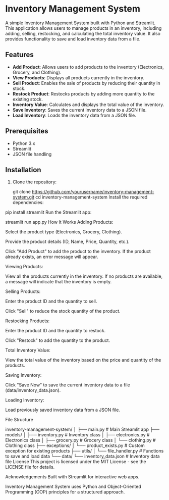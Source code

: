 # Inventory Management System

A simple Inventory Management System built with Python and Streamlit. This application allows users to manage products in an inventory, including adding, selling, restocking, and calculating the total inventory value. It also provides functionality to save and load inventory data from a file.

## Features

- **Add Product**: Allows users to add products to the inventory (Electronics, Grocery, and Clothing).
- **View Products**: Displays all products currently in the inventory.
- **Sell Product**: Enables the sale of products by reducing their quantity in stock.
- **Restock Product**: Restocks products by adding more quantity to the existing stock.
- **Inventory Value**: Calculates and displays the total value of the inventory.
- **Save Inventory**: Saves the current inventory data to a JSON file.
- **Load Inventory**: Loads the inventory data from a JSON file.

## Prerequisites

- Python 3.x
- Streamlit
- JSON file handling

## Installation

1. Clone the repository:

  
   git clone https://github.com/yourusername/inventory-management-system.git
   cd inventory-management-system
Install the required dependencies:


pip install streamlit
Run the Streamlit app:


streamlit run app.py
How It Works
Adding Products:

Select the product type (Electronics, Grocery, Clothing).

Provide the product details (ID, Name, Price, Quantity, etc.).

Click "Add Product" to add the product to the inventory. If the product already exists, an error message will appear.

Viewing Products:

View all the products currently in the inventory. If no products are available, a message will indicate that the inventory is empty.

Selling Products:

Enter the product ID and the quantity to sell.

Click "Sell" to reduce the stock quantity of the product.

Restocking Products:

Enter the product ID and the quantity to restock.

Click "Restock" to add the quantity to the product.

Total Inventory Value:

View the total value of the inventory based on the price and quantity of the products.

Saving Inventory:

Click "Save Now" to save the current inventory data to a file (data/inventory_data.json).

Loading Inventory:

Load previously saved inventory data from a JSON file.

File Structure

inventory-management-system/
│
├── main.py                  # Main Streamlit app
├── models/
│   ├── inventory.py        # Inventory class
│   ├── electronics.py      # Electronics class
│   ├── grocery.py          # Grocery class
│   └── clothing.py         # Clothing class
├── exceptions/
│   └── product_exists.py   # Custom exception for existing products
├── utils/
│   └── file_handler.py     # Functions to save and load data
└── data/
    └── inventory_data.json # Inventory data file
License
This project is licensed under the MIT License - see the LICENSE file for details.

Acknowledgements
Built with Streamlit for interactive web apps.

Inventory Management System uses Python and Object-Oriented Programming (OOP) principles for a structured approach.

